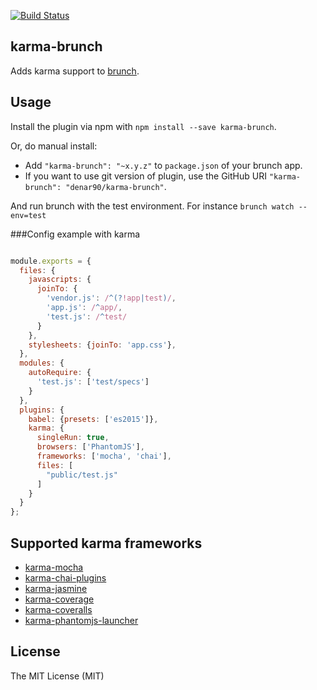 [![Build Status](https://travis-ci.org/denar90/karma-brunch.svg?branch=master)](https://travis-ci.org/denar90/karma-brunch)

## karma-brunch
Adds karma support to
[brunch](http://brunch.io).

## Usage
Install the plugin via npm with `npm install --save karma-brunch`.

Or, do manual install:

* Add `"karma-brunch": "~x.y.z"` to `package.json` of your brunch app.
* If you want to use git version of plugin, use the GitHub URI
`"karma-brunch": "denar90/karma-brunch"`.

And run brunch with the test environment. For instance `brunch watch --env=test`

###Config example with karma
```javascript

module.exports = {
  files: {
    javascripts: {
      joinTo: {
        'vendor.js': /^(?!app|test)/,
        'app.js': /^app/,
        'test.js': /^test/
      }
    },
    stylesheets: {joinTo: 'app.css'},
  },
  modules: {
    autoRequire: {
      'test.js': ['test/specs']
    }
  },
  plugins: {
    babel: {presets: ['es2015']},
    karma: {
      singleRun: true,
      browsers: ['PhantomJS'],
      frameworks: ['mocha', 'chai'],
      files: [
        "public/test.js"
      ]
    }
  }
};
```

## Supported karma frameworks

- [karma-mocha](https://github.com/karma-runner/karma-mocha)
- [karma-chai-plugins](https://github.com/princed/karma-chai-plugins)
- [karma-jasmine](https://github.com/karma-runner/karma-jasmine)
- [karma-coverage](https://github.com/karma-runner/karma-coverage)
- [karma-coveralls](https://github.com/caitp/karma-coveralls)
- [karma-phantomjs-launcher](https://github.com/karma-runner/karma-phantomjs-launcher)

## License

The MIT License (MIT)
